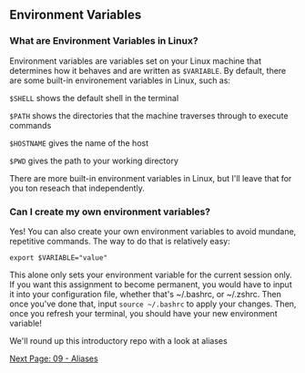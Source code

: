 ## Environment Variables

### What are Environment Variables in Linux?

Environment variables are variables set on your Linux machine that determines how it behaves and are written as ```$VARIABLE```. By default, there are some built-in environement variables in Linux, such as:

```$SHELL``` shows the default shell in the terminal

```$PATH``` shows the directories that the machine traverses through to execute commands

```$HOSTNAME``` gives the name of the host

```$PWD``` gives the path to your working directory

There are more built-in environment variables in Linux, but I'll leave that for you ton reseach that independently.

### Can I create my own environment variables?

Yes! You can also create your own environment variables to avoid mundane, repetitive commands. The way to do that is relatively easy:

```export $VARIABLE="value"``` 

This alone only sets your environment variable for the current session only. If you want this assignment to become permanent, you would have to input it into your configuration file, whether that's ~/.bashrc, or ~/.zshrc. Then once you've done that, input ```source ~/.bashrc``` to apply your changes. Then, once you refresh your terminal, you should have your new environment variable!

We'll round up this introductory repo with a look at aliases

[Next Page: 09 - Aliases](https://github.com/SiadA2/DevOps-Learning-Path/tree/main/Linux/Aliases)